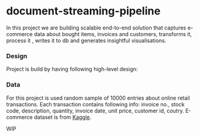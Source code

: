 # document-streaming-pipeline

In this project we are building scalable end-to-end solution that captures e-commerce data  about bought items, invoices and customers, transforms it, process it , writes it to db and generates insightful visualisations. 

### Design 

Project is build by having following high-level design: 


### Data 

For this project is used random sample of 10000 entries about online retail transactions. Each transaction contains following info: invoice no., stock code, description, quantity, invoice date, unit price, customer id, coutry. E-commerce dataset is from [Kaggle]('https://www.kaggle.com/datasets/carrie1/ecommerce-data'). 

WIP 